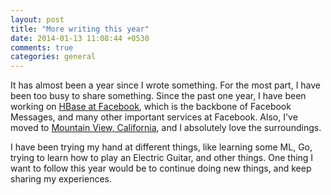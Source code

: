 ```yaml
---
layout: post
title: "More writing this year"
date: 2014-01-13 11:08:44 +0530
comments: true
categories: general
---
```

It has almost been a year since I wrote something. For the most part, I have been too busy to share something. Since the past one year, I have been working on [HBase at Facebook](https://www.facebook.com/UsingHbase), which is the backbone of Facebook Messages, and many other important services at Facebook. Also, I've moved to [Mountain View, California](http://en.wikipedia.org/wiki/Mountain_View,_California), and I absolutely love the surroundings. 

I have been trying my hand at different things, like learning some ML, Go, trying to learn how to play an Electric Guitar, and other things. One thing I want to follow this year would be to continue doing new things, and keep sharing my experiences.
